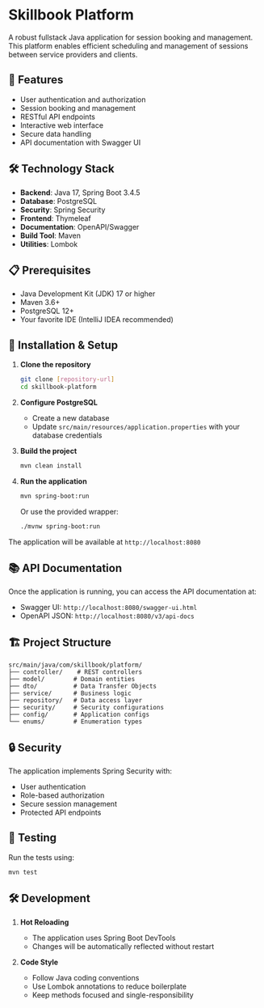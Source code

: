 # Skillbook Platform

A robust fullstack Java application for session booking and management. This platform enables efficient scheduling and management of sessions between service providers and clients.

## 🚀 Features

- User authentication and authorization
- Session booking and management
- RESTful API endpoints
- Interactive web interface
- Secure data handling
- API documentation with Swagger UI

## 🛠️ Technology Stack

- **Backend**: Java 17, Spring Boot 3.4.5
- **Database**: PostgreSQL
- **Security**: Spring Security
- **Frontend**: Thymeleaf
- **Documentation**: OpenAPI/Swagger
- **Build Tool**: Maven
- **Utilities**: Lombok

## 📋 Prerequisites

- Java Development Kit (JDK) 17 or higher
- Maven 3.6+
- PostgreSQL 12+
- Your favorite IDE (IntelliJ IDEA recommended)

## 🔧 Installation & Setup

1. **Clone the repository**
   ```bash
   git clone [repository-url]
   cd skillbook-platform
   ```

2. **Configure PostgreSQL**
   - Create a new database
   - Update `src/main/resources/application.properties` with your database credentials

3. **Build the project**
   ```bash
   mvn clean install
   ```

4. **Run the application**
   ```bash
   mvn spring-boot:run
   ```
   Or use the provided wrapper:
   ```bash
   ./mvnw spring-boot:run
   ```

The application will be available at `http://localhost:8080`

## 📚 API Documentation

Once the application is running, you can access the API documentation at:
- Swagger UI: `http://localhost:8080/swagger-ui.html`
- OpenAPI JSON: `http://localhost:8080/v3/api-docs`

## 🏗️ Project Structure

```
src/main/java/com/skillbook/platform/
├── controller/    # REST controllers
├── model/        # Domain entities
├── dto/          # Data Transfer Objects
├── service/      # Business logic
├── repository/   # Data access layer
├── security/     # Security configurations
├── config/       # Application configs
└── enums/        # Enumeration types
```

## 🔒 Security

The application implements Spring Security with:
- User authentication
- Role-based authorization
- Secure session management
- Protected API endpoints

## 🧪 Testing

Run the tests using:
```bash
mvn test
```

## 🛠️ Development

1. **Hot Reloading**
   - The application uses Spring Boot DevTools
   - Changes will be automatically reflected without restart

2. **Code Style**
   - Follow Java coding conventions
   - Use Lombok annotations to reduce boilerplate
   - Keep methods focused and single-responsibility



